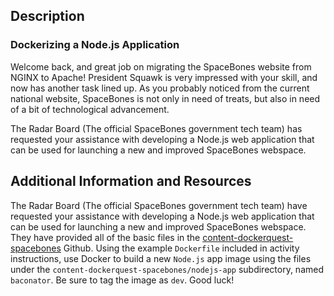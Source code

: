 ## Description

### Dockerizing a Node.js Application

Welcome back, and great job on migrating the SpaceBones website from NGINX to Apache! President Squawk is very impressed with your skill, and now has another task lined up. As you probably noticed from the current national website, SpaceBones is not only in need of treats, but also in need of a bit of technological advancement.

The Radar Board (The official SpaceBones government tech team) has requested your assistance with developing a Node.js web application that can be used for launching a new and improved SpaceBones webspace.

## Additional Information and Resources

The Radar Board (The official SpaceBones government tech team) have requested your assistance with developing a Node.js web application that can be used for launching a new and improved SpaceBones webspace. They have provided all of the basic files in the  [content-dockerquest-spacebones](https://github.com/linuxacademy/content-dockerquest-spacebones)  Github. Using the example  `Dockerfile`  included in activity instructions, use Docker to build a new  `Node.js`  app image using the files under the  `content-dockerquest-spacebones/nodejs-app`  subdirectory, named  `baconator`. Be sure to tag the image as  `dev`. Good luck!